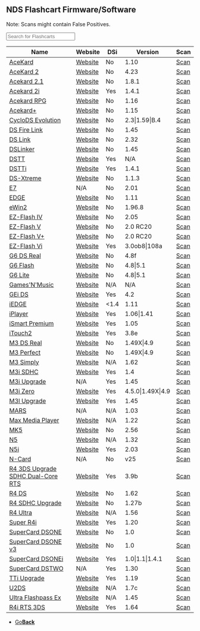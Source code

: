 <link href="table.css" rel="stylesheet">
<script src="jquery-3.2.1.min.js"></script>
<script type="text/javascript" charset="utf8" src="//cdn.datatables.net/1.10.16/js/jquery.dataTables.js"></script>
<script>
$(document).ready( function () {
    $('#FlashTable').DataTable( {
        paging: false,
		searching: true,
		dom: 'tpri'
    } );
} );
</script>

<script>
function searchFunction() {

    var table = $('#FlashTable').DataTable();
	var input = document.getElementById("FlashInput");
    table.search( input.value ).draw();
};
</script>

## NDS Flashcart Firmware/Software

Note: Scans might contain False Positives.

<input type="text" id="FlashInput" onkeyup="searchFunction()" placeholder="Search for Flashcarts">

<table id="FlashTable" class="display">
    <thead>
        <tr>
            <th>Name</th>
            <th>Website</th>
			<th>DSi</th>
			<th>Version</th>
			<th>Scan</th>
        </tr>
    </thead>
    <tbody>
    <tr>
	    <td><a href="AceKard.zip">AceKard</a></td>
		<td><a href="http://www.acekard.com">Website</a></td>
		<td>No</td>
		<td>1.10</td>
		<td><a href="https://www.virustotal.com/#/file/88b88e2615f4d20aec63919a9994c1ee940e33388de2bd36340671e1469e2bc1/detection">Scan</a></td>
	</tr>
    <tr>
	    <td><a href="Acekard2.zip">AceKard 2</a></td>
		<td><a href="http://www.acekard.com">Website</a></td>
		<td>No</td>
		<td>4.23</td>
		<td><a href="https://www.virustotal.com/#/file/037ec6bb9f6f56a5bbeaed6aebee578bf14056c02b70fcfdcfdb92c5e69aaa14/detection">Scan</a></td>
	</tr>
    <tr>
	    <td><a href="Acekard21.zip">Acekard 2.1</a></td>
		<td><a href="http://www.acekard.com">Website</a></td>
		<td>No</td>
		<td>1.8.1</td>
		<td><a href="https://www.virustotal.com/#/file/5765a29cfa045cce9b9d5db6ef201c4baf143cf02b067e4de31e12f13594642f/detection">Scan</a></td>
	</tr>
    <tr>
	    <td><a href="Acekard2i.zip">Acekard 2i</a></td>
		<td><a href="http://www.acekard.com">Website</a></td>
		<td>Yes</td>
		<td>1.4.1</td>
		<td><a href="https://www.virustotal.com/#/file/6c7dbe833a0b7835ed4267968e675860ccba0b4d27b845d96902fdc48fa6a0e8/detection">Scan</a></td>
	</tr>
    <tr>
	    <td><a href="AcekardRPG.zip">Acekard RPG</a></td>
		<td><a href="http://www.acekard.com">Website</a></td>
		<td>No</td>
		<td>1.16</td>
		<td><a href="https://www.virustotal.com/#/file/6a2c63cc41db41da15c9eb459f3c0f2f13e803c4d6dece4838d3d7b3b5eeb33f/detection">Scan</a></td>
	</tr>
    <tr>
	    <td><a href="Acekard+.zip">Acekard+</a></td>
		<td><a href="http://www.acekard.com">Website</a></td>
		<td>No</td>
		<td>1.15</td>
		<td><a href="https://www.virustotal.com/#/file/42b415daa454f0705e7ce14a662362130bfd5824c629149f58c4a0e74002b687/detection">Scan</a></td>
	</tr>
    <tr>
	    <td><a href="CycoloDSEvo.zip">CycloDS Evolution</a></td>
		<td><a href="http://www.cyclopsds.com">Website</a></td>
		<td>No</td>
		<td>2.3|1.59|B.4</td>
		<td><a href="https://www.virustotal.com/#/file/ecc4a0fab6cdc9f0c8203a029ae6be5b690f606405d31fc1f33ce9602cb02d93/detection">Scan</a></td>
	</tr>
    <tr>
	    <td><a href="DSFireLink.zip">DS Fire Link</a></td>
		<td><a href="http://dsfirelink.com">Website</a></td>
		<td>No</td>
		<td>1.45</td>
		<td><a href="https://www.virustotal.com/#/file/63ad22aec84e799ea78cf8e069127f8add4d69e83c9ff12cd40b2b29d8fb4f5c/detection">Scan</a></td>
	</tr>
    <tr>
	    <td><a href="DSLink.zip">DS Link</a></td>
		<td><a href="http://www.ds-link.net/">Website</a></td>
		<td>No</td>
		<td>2.32</td>
		<td><a href="https://www.virustotal.com/#/file/e13c9b1c208aabbbefd0c79689d5985a1d0876aaf9b36baecb78ea7fc591ecc5/detection">Scan</a></td>
	</tr>
    <tr>
	    <td><a href="DSLinker.zip">DSLinker</a></td>
		<td><a href="http://www.dslinker.com/">Website</a></td>
		<td>No</td>
		<td>1.45</td>
		<td><a href="https://www.virustotal.com/#/file/53599e749ff0ab7dc3b4dad0511f11fe04eca27948c8410ded48a9b80f279284/detection">Scan</a></td>
	</tr>
    <tr>
	    <td><a href="DSTT.zip">DSTT</a></td>
		<td><a href="http://www.ndstt.com/">Website</a></td>
		<td>Yes</td>
		<td>N/A</td>
		<td><a href="https://www.virustotal.com/#/file/5ff790beb2def9b2d6501aab620bd62b92157015044f2ddd0a429c2cf19685d9/detection">Scan</a></td>
	</tr>
    <tr>
	    <td><a href="DSTTi.zip">DSTTi</a></td>
		<td><a href="http://www.ndstt.com/">Website</a></td>
		<td>Yes</td>
		<td>1.4.1</td>
		<td><a href="https://www.virustotal.com/#/file/5ff790beb2def9b2d6501aab620bd62b92157015044f2ddd0a429c2cf19685d9/detection">Scan</a></td>
	</tr>
    <tr>
	    <td><a href="DS-Xtreme.zip">DS-Xtreme</a></td>
		<td><a href="http://www.ds-x.com/">Website</a></td>
		<td>No</td>
		<td>1.1.3</td>
		<td><a href="https://www.virustotal.com/#/file/42da2af0402216452f76860014af0b332dfe51c48aafb4cb5a03c9601cc6ee76/detection">Scan</a></td>
	</tr>
    <tr>
	    <td><a href="E7.zip">E7</a></td>
		<td>N/A</td>
		<td>No</td>
		<td>2.01</td>
		<td><a href="https://www.virustotal.com/#/file/8177fb04f2a6eee76907f6a6e74355bd87a6e91e83b7f5585519036e20d8fc04/detection">Scan</a></td>
	</tr>
    <tr>
	    <td><a href="EDGE.zip">EDGE</a></td>
		<td><a href="http://www.edge-ds.cn/">Website</a></td>
		<td>No</td>
		<td>1.11</td>
		<td><a href="https://www.virustotal.com/#/file/6ea7ee0e636254a18cfb945933aaa380c265f7bd59d855ce9966e176b230d9e0/detection">Scan</a></td>
	</tr>
    <tr>
	    <td><a href="eWin2.zip">eWin2</a></td>
		<td><a href="http://www.ewin2.net/">Website</a></td>
		<td>No</td>
		<td>1.96.8</td>
		<td><a href="https://www.virustotal.com/#/file/ffd271657722f53e2cda71daaa093e14d8ef9f3d66808ec45837b7c2400ed8ec/detection">Scan</a></td>
	</tr>
    <tr>
	    <td><a href="EZ-FlashIV.zip">EZ-Flash IV</a></td>
		<td><a href="http://www.ezflash.cn/">Website</a></td>
		<td>No</td>
		<td>2.05</td>
		<td><a href="https://www.virustotal.com/#/file/8881506392478848b57c7726924ea8437c6b0cd5b51715577682b563333523c5/detection">Scan</a></td>
	</tr>
    <tr>
	    <td><a href="EZ-FlashV.zip">EZ-Flash V</a></td>
		<td><a href="http://www.ezflash.cn/">Website</a></td>
		<td>No</td>
		<td>2.0 RC20</td>
		<td><a href="https://www.virustotal.com/#/file/21284ae2b6d2601b7474023e58f16663961646bb063492d503b4d19ec8519c15/detection">Scan</a></td>
	</tr>
    <tr>
	    <td><a href="EZ-FlashV.zip">EZ-Flash V+</a></td>
		<td><a href="http://www.ezflash.cn/">Website</a></td>
		<td>No</td>
		<td>2.0 RC20</td>
		<td><a href="https://www.virustotal.com/#/file/21284ae2b6d2601b7474023e58f16663961646bb063492d503b4d19ec8519c15/detection">Scan</a></td>
	</tr>
    <tr>
	    <td><a href="EZ-FlashVi.zip">EZ-Flash Vi</a></td>
		<td><a href="http://www.ezflash.cn/">Website</a></td>
		<td>Yes</td>
		<td>3.0ob8|108a</td>
		<td><a href="https://www.virustotal.com/#/file/5a4ca734c46325861d9f3b2b6efb975ad90de43295670347992d71575bef352c/detection">Scan</a></td>
	</tr>
    <tr>
	    <td><a href="G6DSReal.zip">G6 DS Real</a></td>
		<td><a href="http://www.g6flash.com/">Website</a></td>
		<td>No</td>
		<td>4.8f</td>
		<td><a href="https://www.virustotal.com/#/file/ef4eff8926be19053d763601339fdeaf164133152fdac7b01bec08127315ee74/detection">Scan</a></td>
	</tr>
    <tr>
	    <td><a href="G6Flash.zip">G6 Flash</a></td>
		<td><a href="http://www.g6flash.com/">Website</a></td>
		<td>No</td>
		<td>4.8|5.1</td>
		<td><a href="https://www.virustotal.com/#/file/626e4ad774f4d62d617271971fa7667fceeda11a4cf82256af89a6e754c0338a/detection">Scan</a></td>
	</tr>
    <tr>
	    <td><a href="G6Flash.zip">G6 Lite</a></td>
		<td><a href="http://www.g6flash.com/">Website</a></td>
		<td>No</td>
		<td>4.8|5.1</td>
		<td><a href="https://www.virustotal.com/#/file/626e4ad774f4d62d617271971fa7667fceeda11a4cf82256af89a6e754c0338a/detection">Scan</a></td>
	</tr>
    <tr>
	    <td><a href="GamesNMusic.zip">Games'N'Music</a></td>
		<td><a href="http://us.codejunkies.com/Products/NDS-Games-n-Music__EF000155.aspx">Website</a></td>
		<td>N/A</td>
		<td>N/A</td>
		<td><a href="https://www.virustotal.com/#/file/95a60d70f0d05412afb27ee3f2068f212b5cd6c700e1cd2c0111003f4ad73d86/detection">Scan</a></td>
	</tr>
    <tr>
	    <td><a href="GEiDS.zip">GEi DS</a></td>
		<td><a href="http://www.ge.ndsi.in/">Website</a></td>
		<td>Yes</td>
		<td>4.2</td>
		<td><a href="https://www.virustotal.com/#/file/025af37e5e6d1c5c65d069b753cd95f3cf55c1c263ac9a621e25c6dd9ec7ba21/detection">Scan</a></td>
	</tr>
    <tr>
	    <td><a href="iEDGE.zip">iEDGE</a></td>
		<td><a href="http://www.edge-ds.cn/">Website</a></td>
		<td><1.4</td>
		<td>1.11</td>
		<td><a href="https://www.virustotal.com/#/file/3f46f0ca422de4220a9e62a553127650f7e5f58ce1fce7c0b9ff699458f9871b/detection">Scan</a></td>
	</tr>
    <tr>
	    <td><a href="iPlayer.zip">iPlayer</a></td>
		<td><a href="http://www.dsiplayer.com/">Website</a></td>
		<td>Yes</td>
		<td>1.06|1.41</td>
		<td><a href="https://www.virustotal.com/#/file/52920dbf0c2e29d41df0bc7b4531e5dd610719e1bf2653a89f7eb0777451500b/detection">Scan</a></td>
	</tr>
    <tr>
	    <td><a href="iSmartPremium.zip">iSmart Premium</a></td>
		<td><a href="http://ismartds.com">Website</a></td>
		<td>Yes</td>
		<td>1.05</td>
		<td><a href="https://www.virustotal.com/#/file/f2c01d507db8061890636191c02ba52d76bafbc4c07109b4797bd7b2a8dcf283/detection">Scan</a></td>
	</tr>
    <tr>
	    <td><a href="iTouch2.zip">iTouch2</a></td>
		<td><a href="http://www.itouchds.com/">Website</a></td>
		<td>Yes</td>
		<td>3.8e</td>
		<td><a href="https://www.virustotal.com/#/file/762836f15e02cdca4aa44a3b307c6e076c5e12387791222a67a487c30de076e1/detection">Scan</a></td>
	</tr>
    <tr>
	    <td><a href="M3DS.zip">M3 DS Real</a></td>
		<td><a href="http://m3adapter.com">Website</a></td>
		<td>No</td>
		<td>1.49X|4.9</td>
		<td><a href="https://www.virustotal.com/#/file/b4fd80b7a910d9ae86eb46ed8023baf4d985754ef1bedfe0d630f085db1fd1e9/detection">Scan</a></td>
	</tr>
    <tr>
	    <td><a href="M3DS.zip">M3 Perfect</a></td>
		<td><a href="http://m3adapter.com">Website</a></td>
		<td>No</td>
		<td>1.49X|4.9</td>
		<td><a href="https://www.virustotal.com/#/file/b4fd80b7a910d9ae86eb46ed8023baf4d985754ef1bedfe0d630f085db1fd1e9/detection">Scan</a></td>
	</tr>
    <tr>
	    <td><a href="M3Simply.zip">M3 Simply</a></td>
		<td><a href="http://m3adapter.com">Website</a></td>
		<td>N/A</td>
		<td>1.62</td>
		<td><a href="https://www.virustotal.com/#/file/2ff2c74ad99bea334ccb11a523d70bd5c380e8aa8ac6fee66365f89895f9eedc/detection">Scan</a></td>
	</tr>
    <tr>
	    <td><a href="M3iSDHC.zip">M3i SDHC</a></td>
		<td><a href="http://m3isdhc.com/">Website</a></td>
		<td>Yes</td>
		<td>1.4</td>
		<td><a href="https://www.virustotal.com/#/file/8ba574ecb302ede271cb32aa09a03154a5c9e8a3a9e5213e7cbca09665f4062d/detection">Scan</a></td>
	</tr>
    <tr>
	    <td><a href="M3iUpgrade.zip">M3i Upgrade</a></td>
		<td>N/A</td>
		<td>Yes</td>
		<td>1.45</td>
		<td><a href="https://www.virustotal.com/#/file/b2d8e7cf6c1730aaf124ab9741032267dbe25fea38053cbd6ed177c15f97bee0/detection">Scan</a></td>
	</tr>
    <tr>
	    <td><a href="M3iZero.zip">M3i Zero</a></td>
		<td><a href="http://m3adapter.com">Website</a></td>
		<td>Yes</td>
		<td>4.5.0|1.49X|4.9</td>
		<td><a href="https://www.virustotal.com/#/file/3abb9a4b7af96da4ad44cda5dd6880e8c4f16be8e9b944a1cf272db997e9be97/detection">Scan</a></td>
	</tr>
    <tr>
	    <td><a href="M3lUpgrade.zip">M3l Upgrade</a></td>
		<td><a href="http://m3iupgrade.com/">Website</a></td>
		<td>Yes</td>
		<td>1.45</td>
		<td><a href="https://www.virustotal.com/#/file/4ab30ab38876e94b5f387a53f8b7c2dd8154347a59dfa1af930f57a1a123b87f/detection">Scan</a></td>
	</tr>
    <tr>
	    <td><a href="MARS.zip">MARS</a></td>
		<td>N/A</td>
		<td>N/A</td>
		<td>1.03</td>
		<td><a href="https://www.virustotal.com/#/file/eae83fdf02f738d256549156b59b7ffc55b1d999eee775bd70d179d1e20b4a14/detection">Scan</a></td>
	</tr>
    <tr>
	    <td><a href="MaxMediaPlayer.zip">Max Media Player</a></td>
		<td><a href="http://us.codejunkies.com/mpds/index.htm">Website</a></td>
		<td>N/A</td>
		<td>1.22</td>
		<td><a href="https://www.virustotal.com/#/file/525449834667955d61c9498d4cd66b865c28ef9f2edbcfaf11c28320185124a6/detection">Scan</a></td>
	</tr>
    <tr>
	    <td><a href="MK5.zip">MK5</a></td>
		<td><a href="http://www.neoflash.com">Website</a></td>
		<td>No</td>
		<td>2.56</td>
		<td><a href="https://www.virustotal.com/#/file/7b3ad8014471443a6501ff4de68f0222322dcc6324069c27cbf2cb6614e12472/detection">Scan</a></td>
	</tr>
    <tr>
	    <td><a href="N5.zip">N5</a></td>
		<td><a href="http://www.dsn5.com/EN-N5/n5-en.htm">Website</a></td>
		<td>N/A</td>
		<td>1.32</td>
		<td><a href="https://www.virustotal.com/#/file/fb2e9b0a72fc08bd06f53d53d28a8a5d7d2501eb8c7a70185c2cb1b73ae2b1d0/detection">Scan</a></td>
	</tr>
    <tr>
	    <td><a href="N5i.zip">N5i</a></td>
		<td><a href="http://www.dsn5.com/EN-N5/n5-en.htm">Website</a></td>
		<td>Yes</td>
		<td>2.03</td>
		<td><a href="https://www.virustotal.com/#/file/9506fefc273ef3f2c751adb332813fb1aca20b2b5c4b6f9365c513c87e069d6b/detection">Scan</a></td>
	</tr>
    <tr>
	    <td><a href="N-Card.zip">N-Card</a></td>
		<td>N/A</td>
		<td>No</td>
		<td>v25</td>
		<td><a href="https://www.virustotal.com/#/file/e88ae06f7ea692aae7814d2b5dc7257ba60ef9838cac40acebc375eac530e7c8/detection">Scan</a></td>
	</tr>
    <tr>
	    <td><a href="R43DS.zip">R4 3DS Upgrade SDHC Dual-Core RTS</a></td>
		<td><a href="http://r4-usas.com/">Website</a></td>
		<td>Yes</td>
		<td>3.9b</td>
		<td><a href="https://www.virustotal.com/#/file/87199364c910763689d0497ddec36d83f6169a1d613e831cb00980ab3162dc00/detection">Scan</a></td>
	</tr>
    <tr>
	    <td><a href="R4DS.zip">R4 DS</a></td>
		<td><a href="http://www.r4ds.com/">Website</a></td>
		<td>No</td>
		<td>1.62</td>
		<td><a href="https://www.virustotal.com/#/file/5c4dc90c03ebd82af786deefbcbf80940dc21e1159379db8448d962de9de9c07/detection">Scan</a></td>
	</tr>
    <tr>
	    <td><a href="R4SDHCUpgrade.zip">R4 SDHC Upgrade</a></td>
		<td><a href="http://www.r4i-sdhc.com/">Website</a></td>
		<td>No</td>
		<td>1.27b</td>
		<td><a href="https://www.virustotal.com/#/file/6668835406235ba2b215db811f8b25616c554770e99fa178617b2dbb02a96e33/detection">Scan</a></td>
	</tr>
    <tr>
	    <td><a href="R4Ultra.zip">R4 Ultra</a></td>
		<td><a href="http://www.r4ultra.com">Website</a></td>
		<td>N/A</td>
		<td>1.56</td>
		<td><a href="https://www.virustotal.com/#/file/cc17c9d1156f2d6549be3dc1eb962276d495f8c7ef0e94b5f1b9aa885b555778/detection">Scan</a></td>
	</tr>
    <tr>
	    <td><a href="SuperR4i.zip">Super R4i</a></td>
		<td><a href="http://www.super4i.com/">Website</a></td>
		<td>Yes</td>
		<td>1.20</td>
		<td><a href="https://www.virustotal.com/#/file/d29fb6c767c7e0561625b8edc3ea7658548e1cf6294820aea416025365ea99ff/detection">Scan</a></td>
	</tr>
    <tr>
	    <td><a href="SuperCardDSONE.zip">SuperCard DSONE</a></td>
		<td><a href="http://eng.supercard.sc/">Website</a></td>
		<td>No</td>
		<td>1.0</td>
		<td><a href="https://www.virustotal.com/#/file/976d949f38d2e0eb04c59f9e1a63842a80257bda2971be86c22078c027b06607/detection">Scan</a></td>
	</tr>
    <tr>
	    <td><a href="SuperCardDSONE.zip">SuperCard DSONE v3</a></td>
		<td><a href="http://eng.supercard.sc/">Website</a></td>
		<td>No</td>
		<td>1.0</td>
		<td><a href="https://www.virustotal.com/#/file/976d949f38d2e0eb04c59f9e1a63842a80257bda2971be86c22078c027b06607/detection">Scan</a></td>
	</tr>
    <tr>
	    <td><a href="SuperCardDSONEi.zip">SuperCard DSONEi</a></td>
		<td><a href="http://eng.supercard.sc/">Website</a></td>
		<td>Yes</td>
		<td>1.0|1.1|1.4.1</td>
		<td><a href="https://www.virustotal.com/#/file/be4e5174942947c28823c57dcd9227361b9a6b8135c3d4357a3c171eaf619872/detection">Scan</a></td>
	</tr>
    <tr>
	    <td><a href="SuperCardDSTWO.zip">SuperCard DSTWO</a></td>
		<td>N/A</td>
		<td>Yes</td>
		<td>1.30</td>
		<td><a href="https://www.virustotal.com/#/file/61157adf51692dd680320c1e9e39516c894ee5c8ebee9d1a29eadd8bb06785a0/detection">Scan</a></td>
	</tr>
    <tr>
	    <td><a href="TTiUpgrade.zip">TTi Upgrade</a></td>
		<td><a href="http://www.nds-tti.com">Website</a></td>
		<td>Yes</td>
		<td>1.19</td>
		<td><a href="https://www.virustotal.com/#/file/167bb060fe7588c1afd649aabd388489c71ccf2f8f3b55e25969fa01418e4f09/detection">Scan</a></td>
	</tr>
    <tr>
	    <td><a href="U2DS.zip">U2DS</a></td>
		<td><a href="http://www.u2ds.com/">Website</a></td>
		<td>N/A</td>
		<td>1.7c</td>
		<td><a href="https://www.virustotal.com/#/file/2d971101b40188b980a443d1f82bfdd183e8af73ab2d60612994aba93462ac08/detection">Scan</a></td>
	</tr>
    <tr>
	    <td><a href="UltraFlashpassEx.zip">Ultra Flashpass Ex</a></td>
		<td><a href="http://www.ndsgba.net/">Website</a></td>
		<td>N/A</td>
		<td>1.45</td>
		<td><a href="https://www.virustotal.com/#/file/e22c40e6bc5f95814580ef4f9f4b179df09c5ad0683d8fd52062519ac1180617/detection">Scan</a></td>
	</tr>
    <tr>
	    <td><a href="R4i_RTS_3DS.zip">R4i RTS 3DS</a></td>
		<td><a href="http://r4ids.cn/">Website</a></td>
		<td>Yes</td>
		<td>1.64</td>
		<td><a href="https://www.virustotal.com/#/file/5e36a6389b2641bf2569d3e232c4ef3cdd452a5f7d5d8c93aae5a0bd56d678cd/detection">Scan</a></td>
	</tr>
 </tbody>
</table>

<onebutton>
<ul>
            <li><a href="../">Go<strong>Back</strong></a></li>
          </ul>
</onebutton>
